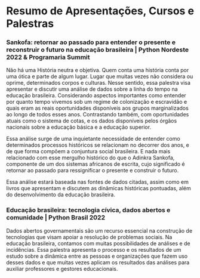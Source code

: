 # Resumo de Apresentações, Cursos e Palestras

### Sankofa: retornar ao passado para entender o presente e reconstruir o futuro na educação brasileira | Python Nordeste 2022 & Programaria Summit

Não há uma História neutra e objetiva. Quem conta uma história conta por uma ótica e parte de algum lugar. Lugar que muitas vezes não considera ou oprime, determinados corpos e culturas. 
Nesse sentido, essa palestra visa apresentar e discutir uma análise de dados sobre a linha do tempo na educação brasileira. Considerando aspectos importantes como entender por quanto 
tempo vivemos sob um regime de colonização e escravidão e quais eram as reais oportunidades disponíveis aos grupos marginalizados ao longo de todos esses anos. Contrastando também, com 
oportunidades atuais como o sistema de cotas, e os dados disponíveis pelos órgãos nacionais sobre a educação básica e a educação superior.  

Essa análise surge de uma inquietante necessidade de entender como determinados processos históricos se relacionam no decorrer dos anos, e de que forma compõem a conjuntura social brasileira. 
E nada mais relacionado com esse mergulho histórico do que o Adinkra Sankofa, componente de um dos sistemas africanos de escrita, cujo significado é retornar ao passado para ressignificar 
o presente e construir o futuro.  

Essa análise estará baseada nas fontes de dados citadas, assim como em livros que apresentam e discutem as dinâmicas históricas pontuadas, além do desenvolvimento da educação brasileira.

### Educação brasileira: tecnologia cívica, dados abertos e comunidade | Python Brasil 2022

Dados abertos governamentais são um recurso essencial na construção de tecnologias que visam apoiar a resolução de problemas sociais. Na educação brasileira, contamos com muitas possibilidades 
de análises e de incidências. Essa palestra apresenta o processo e os resultados de um estudo sobre a dinâmica entre as pessoas e organizações que fazem uso desses dados e que muitas vezes 
aplicam os resultados das análises para auxiliar professores e gestores educacionais.
